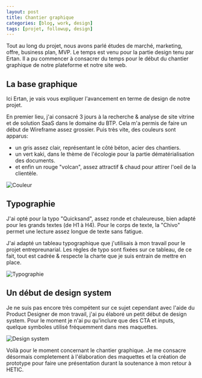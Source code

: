 ```yaml
---
layout: post
title: Chantier graphique
categories: [blog, work, design]
tags: [projet, followup, design]
--- 
```


Tout au long du projet, nous avons parlé études de marché, marketing, offre, business plan, MVP.
Le temps est venu pour la partie design tenu par Ertan.
Il a pu commencer à consacrer du temps pour le début du chantier graphique de notre plateforme et notre site web.


<!-- readmore -->

## La base graphique

Ici Ertan, je vais vous expliquer l'avancement en terme de design de notre projet.

En premier lieu, j'ai consacré 3 jours à la recherche & analyse de site vitrine et de solution SaaS dans le domaine du BTP.
Cela m'a permis de faire un début de Wireframe assez grossier.
Puis très vite, des couleurs sont apparus:  
- un gris assez clair, représentant le côté béton, acier des chantiers.
- un vert kaki, dans le thème de l'écologie pour la partie dématérialisation des documents.
- et enfin un rouge "volcan", assez attractif & chaud pour attirer l'oeil de la clientèle.

![Couleur](https://i.imgsafe.org/b5/b52fc92e8d.png "Couleur")

## Typographie

J'ai opté pour la typo "Quicksand", assez ronde et chaleureuse, bien adapté pour les grands textes (de H1 à H4).
Pour le corps de texte, la "Chivo" permet une lecture assez longue de texte sans fatigue.

J'ai adapté un tableau typographique que j'utilisais à mon travail pour le projet entrepreunarial.
Les règles de typo sont fixées sur ce tableau, de ce fait, tout est cadrée & respecte la charte que je suis entrain de mettre en place.

![Typographie](https://i.imgsafe.org/b5/b552f278e5.png "Typographie")

## Un début de design system

Je ne suis pas encore très compétent sur ce sujet cependant avec l'aide du Product Designer de mon travail, j'ai pu élaboré un petit début de design system.
Pour le moment je n'ai pu qu'inclure que des CTA et inputs, quelque symboles utilisé fréquemment dans mes maquettes.

![Design system](https://i.imgsafe.org/b5/b55f7b407c.png "Design system")


Voilà pour le moment concernant le chantier graphique. Je me consacre désormais completement à l'élaboration des maquettes et la création de prototype pour faire une présentation durant la soutenance à mon retour à HETIC.